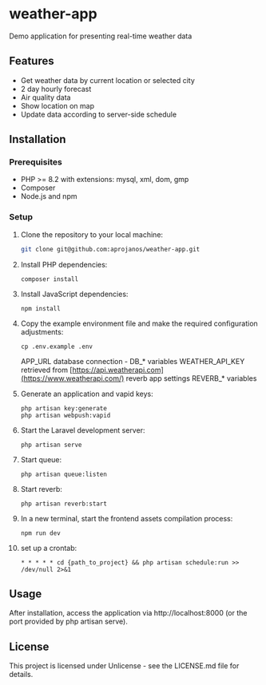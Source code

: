 # weather-app
Demo application for presenting real-time weather data

## Features

- Get weather data by current location or selected city
- 2 day hourly forecast
- Air quality data
- Show location on map
- Update data according to server-side schedule

## Installation

### Prerequisites

- PHP >= 8.2 with extensions: mysql, xml, dom, gmp
- Composer
- Node.js and npm

### Setup

1. Clone the repository to your local machine:
   ```bash
   git clone git@github.com:aprojanos/weather-app.git
   ```
   
2. Install PHP dependencies:
    ```
    composer install
    ```
3. Install JavaScript dependencies:
    ```
    npm install
    ```
4. Copy the example environment file and make the required configuration adjustments:
    ```
    cp .env.example .env   
    ```
   APP_URL
   database connection - DB_* variables
   WEATHER_API_KEY retrieved from [https://api.weatherapi.com](https://www.weatherapi.com/)
   reverb app settings REVERB_* variables

6. Generate an application and vapid keys:
    ```
    php artisan key:generate
    php artisan webpush:vapid
    ```
7. Start the Laravel development server:
    ```
    php artisan serve
    ```
8. Start queue:
    ```
    php artisan queue:listen
    ```
9. Start reverb:
    ```
    php artisan reverb:start
    ```
10. In a new terminal, start the frontend assets compilation process:
    ```
    npm run dev
    ```
11. set up a crontab:
    ```
    * * * * * cd {path_to_project} && php artisan schedule:run >> /dev/null 2>&1
    ```

## Usage
After installation, access the application via http://localhost:8000 (or the port provided by php artisan serve). 



## License
This project is licensed under Unlicense - see the LICENSE.md file for details.
